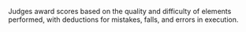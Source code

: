 Judges award scores based on the quality and difficulty of elements performed, with deductions for mistakes, falls, and errors in execution.
